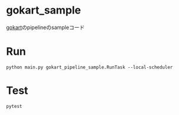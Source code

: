 # gokart_sample

[gokart](https://github.com/m3dev/gokart)のpipelineのsampleコード


# Run

```
python main.py gokart_pipeline_sample.RunTask --local-scheduler
```

# Test

```
pytest
```